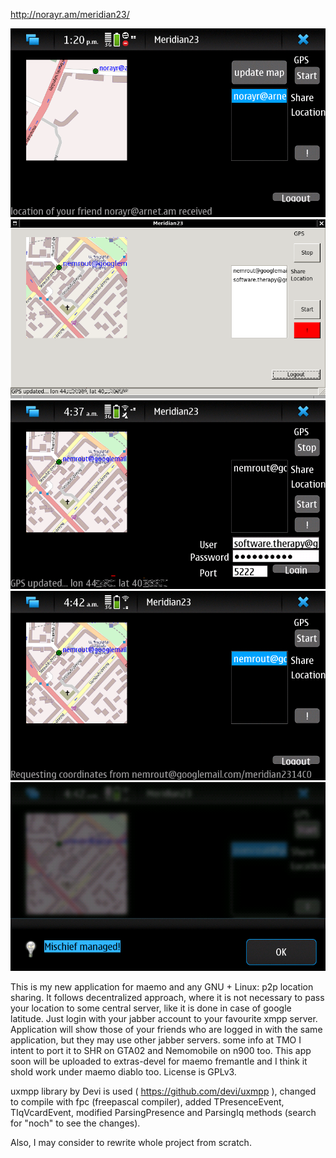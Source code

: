 http://norayr.am/meridian23/

![](screenshots/meridian23.gif)
![](screenshots/meridian03_.png)
![](screenshots/screenshot04_.png)
![](screenshots/screenshot05.png)
![](screenshots/screenshot06.png)

This is my new application for maemo and any GNU + Linux: p2p location sharing.
It follows decentralized approach, where it is not necessary to pass your location to some central server, like it is done in case of google latitude.
Just login with your jabber account to your favourite xmpp server.
Application will show those of your friends who are logged in with the same application, but they may use other jabber servers.
some info at TMO
I intent to port it to SHR on GTA02 and Nemomobile on n900 too. This app soon will be uploaded to extras-devel for maemo fremantle and I think it shold work under maemo diablo too.
License is GPLv3.

uxmpp library by Devi is used ( https://github.com/devi/uxmpp ), changed to compile with fpc (freepascal compiler), added TPresenceEvent, TIqVcardEvent, modified ParsingPresence and ParsingIq methods (search for "noch" to see the changes).

Also, I may consider to rewrite whole project from scratch.


